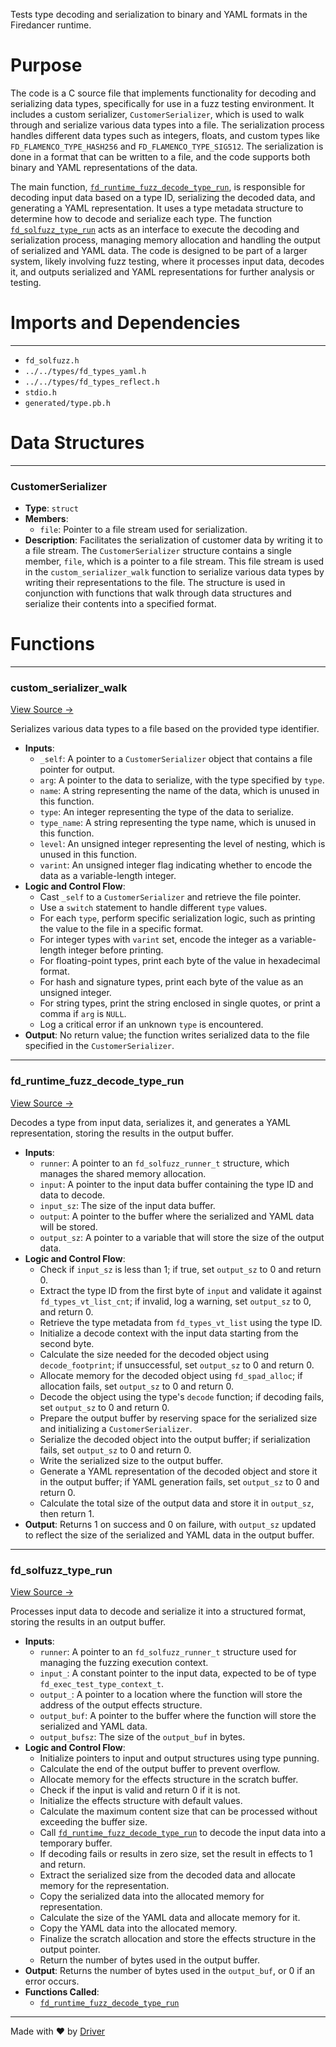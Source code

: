 <!--------------------------------------------------------------------------------->
<!-- IMPORTANT: This file is auto-generated by Driver (https://driver.ai). -------->
<!-- Manual edits may be overwritten on future commits. --------------------------->
<!--------------------------------------------------------------------------------->

Tests type decoding and serialization to binary and YAML formats in the Firedancer runtime.

# Purpose
The code is a C source file that implements functionality for decoding and serializing data types, specifically for use in a fuzz testing environment. It includes a custom serializer, `CustomerSerializer`, which is used to walk through and serialize various data types into a file. The serialization process handles different data types such as integers, floats, and custom types like `FD_FLAMENCO_TYPE_HASH256` and `FD_FLAMENCO_TYPE_SIG512`. The serialization is done in a format that can be written to a file, and the code supports both binary and YAML representations of the data.

The main function, [`fd_runtime_fuzz_decode_type_run`](<#fd_runtime_fuzz_decode_type_run>), is responsible for decoding input data based on a type ID, serializing the decoded data, and generating a YAML representation. It uses a type metadata structure to determine how to decode and serialize each type. The function [`fd_solfuzz_type_run`](<#fd_solfuzz_type_run>) acts as an interface to execute the decoding and serialization process, managing memory allocation and handling the output of serialized and YAML data. The code is designed to be part of a larger system, likely involving fuzz testing, where it processes input data, decodes it, and outputs serialized and YAML representations for further analysis or testing.
# Imports and Dependencies

---
- `fd_solfuzz.h`
- `../../types/fd_types_yaml.h`
- `../../types/fd_types_reflect.h`
- `stdio.h`
- `generated/type.pb.h`


# Data Structures

---
### CustomerSerializer
- **Type**: ``struct``
- **Members**:
    - ``file``: Pointer to a file stream used for serialization.
- **Description**: Facilitates the serialization of customer data by writing it to a file stream. The `CustomerSerializer` structure contains a single member, `file`, which is a pointer to a file stream. This file stream is used in the `custom_serializer_walk` function to serialize various data types by writing their representations to the file. The structure is used in conjunction with functions that walk through data structures and serialize their contents into a specified format.


# Functions

---
### custom\_serializer\_walk<!-- {{#callable:custom_serializer_walk}} -->
[View Source →](<../../../../../../src/flamenco/runtime/tests/fd_types_harness.c#L13>)

Serializes various data types to a file based on the provided type identifier.
- **Inputs**:
    - `_self`: A pointer to a `CustomerSerializer` object that contains a file pointer for output.
    - `arg`: A pointer to the data to serialize, with the type specified by `type`.
    - `name`: A string representing the name of the data, which is unused in this function.
    - `type`: An integer representing the type of the data to serialize.
    - `type_name`: A string representing the type name, which is unused in this function.
    - `level`: An unsigned integer representing the level of nesting, which is unused in this function.
    - `varint`: An unsigned integer flag indicating whether to encode the data as a variable-length integer.
- **Logic and Control Flow**:
    - Cast `_self` to a `CustomerSerializer` and retrieve the file pointer.
    - Use a `switch` statement to handle different `type` values.
    - For each `type`, perform specific serialization logic, such as printing the value to the file in a specific format.
    - For integer types with `varint` set, encode the integer as a variable-length integer before printing.
    - For floating-point types, print each byte of the value in hexadecimal format.
    - For hash and signature types, print each byte of the value as an unsigned integer.
    - For string types, print the string enclosed in single quotes, or print a comma if `arg` is `NULL`.
    - Log a critical error if an unknown `type` is encountered.
- **Output**: No return value; the function writes serialized data to the file specified in the `CustomerSerializer`.


---
### fd\_runtime\_fuzz\_decode\_type\_run<!-- {{#callable:fd_runtime_fuzz_decode_type_run}} -->
[View Source →](<../../../../../../src/flamenco/runtime/tests/fd_types_harness.c#L164>)

Decodes a type from input data, serializes it, and generates a YAML representation, storing the results in the output buffer.
- **Inputs**:
    - `runner`: A pointer to an `fd_solfuzz_runner_t` structure, which manages the shared memory allocation.
    - `input`: A pointer to the input data buffer containing the type ID and data to decode.
    - `input_sz`: The size of the input data buffer.
    - `output`: A pointer to the buffer where the serialized and YAML data will be stored.
    - `output_sz`: A pointer to a variable that will store the size of the output data.
- **Logic and Control Flow**:
    - Check if `input_sz` is less than 1; if true, set `output_sz` to 0 and return 0.
    - Extract the type ID from the first byte of `input` and validate it against `fd_types_vt_list_cnt`; if invalid, log a warning, set `output_sz` to 0, and return 0.
    - Retrieve the type metadata from `fd_types_vt_list` using the type ID.
    - Initialize a decode context with the input data starting from the second byte.
    - Calculate the size needed for the decoded object using `decode_footprint`; if unsuccessful, set `output_sz` to 0 and return 0.
    - Allocate memory for the decoded object using `fd_spad_alloc`; if allocation fails, set `output_sz` to 0 and return 0.
    - Decode the object using the type's `decode` function; if decoding fails, set `output_sz` to 0 and return 0.
    - Prepare the output buffer by reserving space for the serialized size and initializing a `CustomerSerializer`.
    - Serialize the decoded object into the output buffer; if serialization fails, set `output_sz` to 0 and return 0.
    - Write the serialized size to the output buffer.
    - Generate a YAML representation of the decoded object and store it in the output buffer; if YAML generation fails, set `output_sz` to 0 and return 0.
    - Calculate the total size of the output data and store it in `output_sz`, then return 1.
- **Output**: Returns 1 on success and 0 on failure, with `output_sz` updated to reflect the size of the serialized and YAML data in the output buffer.


---
### fd\_solfuzz\_type\_run<!-- {{#callable:fd_solfuzz_type_run}} -->
[View Source →](<../../../../../../src/flamenco/runtime/tests/fd_types_harness.c#L292>)

Processes input data to decode and serialize it into a structured format, storing the results in an output buffer.
- **Inputs**:
    - `runner`: A pointer to an `fd_solfuzz_runner_t` structure used for managing the fuzzing execution context.
    - `input_`: A constant pointer to the input data, expected to be of type `fd_exec_test_type_context_t`.
    - `output_`: A pointer to a location where the function will store the address of the output effects structure.
    - `output_buf`: A pointer to the buffer where the function will store the serialized and YAML data.
    - `output_bufsz`: The size of the `output_buf` in bytes.
- **Logic and Control Flow**:
    - Initialize pointers to input and output structures using type punning.
    - Calculate the end of the output buffer to prevent overflow.
    - Allocate memory for the effects structure in the scratch buffer.
    - Check if the input is valid and return 0 if it is not.
    - Initialize the effects structure with default values.
    - Calculate the maximum content size that can be processed without exceeding the buffer size.
    - Call [`fd_runtime_fuzz_decode_type_run`](<#fd_runtime_fuzz_decode_type_run>) to decode the input data into a temporary buffer.
    - If decoding fails or results in zero size, set the result in effects to 1 and return.
    - Extract the serialized size from the decoded data and allocate memory for the representation.
    - Copy the serialized data into the allocated memory for representation.
    - Calculate the size of the YAML data and allocate memory for it.
    - Copy the YAML data into the allocated memory.
    - Finalize the scratch allocation and store the effects structure in the output pointer.
    - Return the number of bytes used in the output buffer.
- **Output**: Returns the number of bytes used in the `output_buf`, or 0 if an error occurs.
- **Functions Called**:
    - [`fd_runtime_fuzz_decode_type_run`](<#fd_runtime_fuzz_decode_type_run>)



---
Made with ❤️ by [Driver](https://www.driver.ai/)